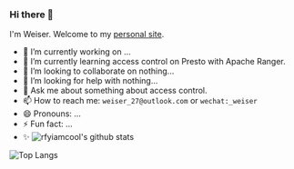 ### Hi there 👋
I'm Weiser. Welcome to my [personal site](https://weiser.fun).

- 🔭 I’m currently working on ...
- 🌱 I’m currently learning access control on Presto with Apache Ranger.
- 👯 I’m looking to collaborate on nothing...
- 🤔 I’m looking for help with nothing...
- 💬 Ask me about something about access control.
- 📫 How to reach me: `weiser_27@outlook.com` or `wechat:_weiser`
- 😄 Pronouns: ...
- ⚡ Fun fact: ...
- ✨
![rfyiamcool's github stats](https://github-readme-stats-git-masterrstaa-rickstaa.vercel.app/api?username=xwzbupt&show_icons=true&count_private=true&line_height=40&hide_border=true&theme=dracula)

![Top Langs](https://github-readme-stats-git-masterrstaa-rickstaa.vercel.app/api/top-langs/?username=&hide=html&exclude_repo=python_vim&hide_border=true&theme=dracula)
